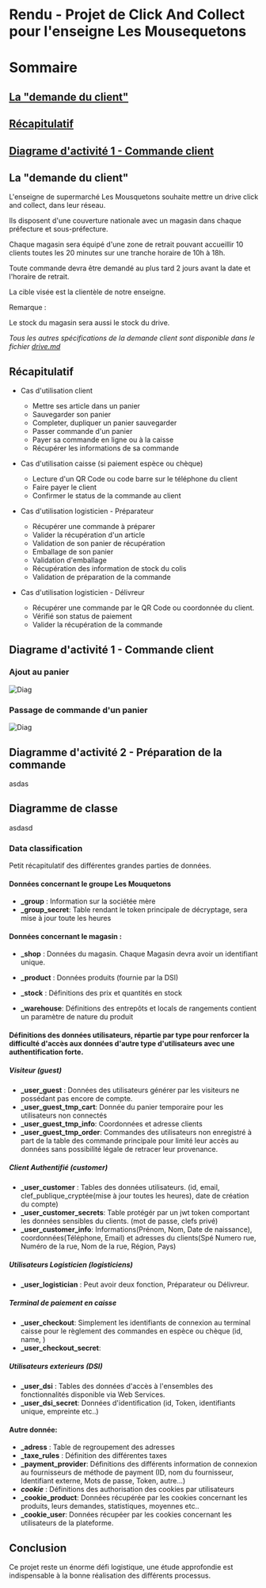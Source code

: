 # Rendu - Projet de Click And Collect pour l'enseigne Les Mousequetons

# Sommaire 

## [La "demande du client"](#client_request)
## [Récapitulatif](#summary)
## [Diagrame d'activité 1 - Commande client](#)

## <a id="client_request"> La "demande du client"

L'enseigne de supermarché Les Mousquetons souhaite mettre un drive click and collect, dans leur réseau.

Ils disposent d'une couverture nationale avec un magasin dans chaque préfecture et sous-préfecture.

Chaque magasin sera équipé d'une zone de retrait pouvant accueillir 10 clients toutes les 20 minutes sur une tranche horaire de 10h à 18h.

Toute commande devra être demandé au plus tard 2 jours avant la date et l'horaire de retrait.

La cible visée est la clientèle de notre enseigne.

Remarque :

Le stock du magasin sera aussi le stock du drive.

*Tous les autres spécifications de la demande client sont disponible dans le fichier [drive.md](./drive.md)*

## <a id="summary"> Récapitulatif

- Cas d'utilisation client
     - Mettre ses article dans un panier
     - Sauvegarder son panier
     - Completer, dupliquer un panier sauvegarder
     - Passer commande d'un panier 
     - Payer sa commande en ligne ou à la caisse
     - Récupérer les informations de sa commande

- Cas d'utilisation caisse (si paiement espèce ou chèque)
     - Lecture d'un QR Code ou code barre sur le téléphone du client
     - Faire payer le client 
     - Confirmer le status de la commande au client

- Cas d'utilisation logisticien - Préparateur
     - Récupérer une commande à préparer
     - Valider la récupération d'un article
     - Validation de son panier de récupération
     - Emballage de son panier
     - Validation d'emballage
     - Récupération des information de stock du colis
     - Validation de préparation de la commande

- Cas d'utilisation logisticien - Délivreur
     - Récupérer une commande par le QR Code ou coordonnée du client.
     - Vérifié son status de paiement
     - Valider la récupération de la commande

## <a id="da1_customer_order"> Diagrame d'activité 1 - Commande client

### Ajout au panier

![Diag](./D_activity_customer_add_to_cart.png)

### Passage de commande d'un panier

![Diag](./D_activity_customer_valid_cart.png)

## <a id="da2_order_preparing"> Diagramme d'activité 2 - Préparation de la commande

asdas
## <a id="class_diagram"> Diagramme de classe 

asdasd
### <a id="data_classification"> Data classification

Petit récapitulatif des différentes grandes parties de données.

#### Données concernant le groupe Les Mouquetons
- **_group** : Information sur la sociétée mère
- **_group_secret**: Table rendant le token principale de décryptage, sera mise à jour toute les heures 

#### Données concernant le magasin :
- **_shop** : Données du magasin. Chaque Magasin devra avoir un identifiant unique. 

- **_product** : Données produits (fournie par la DSI)

- **_stock** : Définitions des prix et quantités en stock

- **_warehouse**: Définitions des entrepôts et locals de rangements contient un paramètre de nature du produit

#### Définitions des données utilisateurs, répartie par type pour renforcer la difficulté d'accès aux données d'autre type d'utilisateurs avec une authentification forte.

##### Visiteur (guest)
- **_user_guest** : Données des utilisateurs générer par les visiteurs ne possédant pas encore de compte.
- **_user_guest_tmp_cart**: Donnée du panier temporaire pour les utilisateurs non connectés
- **_user_guest_tmp_info**: Coordonnées et adresse clients 
- **_user_guest_tmp_order**: Commandes des utilisateurs non enregistré à part de la table des commande principale pour limité leur accès au données sans possibilité légale de retracer leur provenance.

##### Client Authentifié (customer)
- **_user_customer** : Tables des données utilisateurs. (id, email, clef_publique_cryptée(mise à jour toutes les heures), date de création du compte)
- **_user_customer_secrets**: Table protégér par un jwt token comportant les données sensibles du clients. (mot de passe, clefs privé) 
- **_user_customer_info**: Informations(Prénom, Nom, Date de naissance), coordonnées(Téléphone, Email) et adresses du clients(Spé Numero rue, Numéro de la rue, Nom de la rue, Région, Pays)
##### Utilisateurs Logisticien (logisticiens)
- **_user_logistician** : Peut avoir deux fonction, Préparateur ou Délivreur. 

##### Terminal de paiement en caisse
- **_user_checkout**: Simplement les identifiants de connexion au terminal caisse pour le règlement des commandes en espèce ou chèque (id, name, )
- **_user_checkout_secret**: 

##### Utilisateurs exterieurs (DSI)
- **_user_dsi** : Tables des données d'accès à l'ensembles des fonctionnalités disponible via Web Services.
- **_user_dsi_secret**: Données d'identification (id, Token, identifiants unique, empreinte etc..)

#### Autre donnée:

- **_adress** : Table de regroupement des adresses
- **_taxe_rules** : Définition des différentes taxes
- **_payment_provider**: Définitions des différents information de connexion au fournisseurs de méthode de payment (ID, nom du fournisseur, Identifiant externe, Mots de passe, Token, autre...)
- **_cookie_** : Définitions des authorisation des cookies par utilisateurs
- **_cookie_product**: Données récupérée par les cookies concernant les produits, leurs demandes, statistiques, moyennes etc..
- **_cookie_user**: Données récupéer par les cookies concernant les utilisateurs de la plateforme.



## Conclusion

Ce projet reste un énorme défi logistique, une étude approfondie est indispensable à la bonne réalisation des différents processus.
